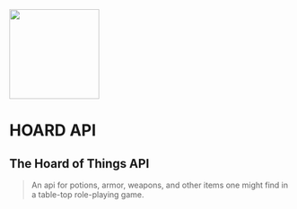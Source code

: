 <img src="https://cdn.rawgit.com/punkty/hoardapi/master/hoardapi/static/img/hoardAPIicon_animated.svg" width="160px" />

# HOARD API

## The Hoard of Things API
>An api for potions, armor, weapons, and other items one might find in a table-top role-playing game.